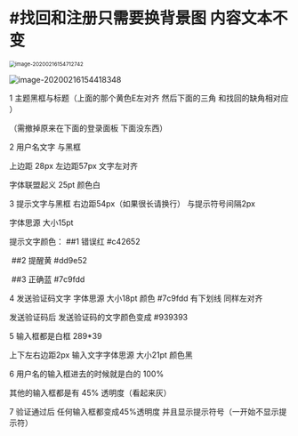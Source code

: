 #  #找回和注册只需要换背景图  内容文本不变



<img src="\找回.png" alt="image-20200216154712742" style="zoom:67%;" />

![image-20200216154418348](\注册.png)

1 主题黑框与标题（上面的那个黄色E左对齐  然后下面的三角 和找回的缺角相对应  ）

 （需撤掉原来在下面的登录面板 下面没东西）



2 用户名文字 与黑框 

上边距 28px  左边距57px  文字左对齐   

 字体联盟起义 25pt 颜色白



3 提示文字与黑框   右边距54px（如果很长请换行）  与提示符号间隔2px   

字体思源  大小15pt  

提示文字颜色： ##1 错误红    #c42652

​                           ##2  提醒黄   #dd9e52

​                           ##3  正确蓝   #7c9fdd



4 发送验证码文字 字体思源 大小18pt  颜色 #7c9fdd 有下划线  同样左对齐

  发送验证码后 发送验证码的文字颜色变成 #939393



5 输入框都是白框  289*39  

上下左右边距2px  输入文字字体思源  大小21pt  颜色黑



6 用户名的输入框进去的时候就是白的 100% 

  其他的输入框都是有   45% 透明度（看起来灰）  



7  验证通过后  任何输入框都变成45%透明度 并且显示提示符号（一开始不显示提示符）

